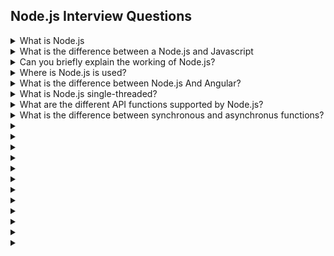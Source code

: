 ## Node.js Interview Questions

<details>
    <summary>What is Node.js</summary>
  
 - Node.js is a very popular scripting language that is primarily used for server-side scripting requirements.
 - It has numerous benifits compared to other server-side programming languages out there, the most noteworthy one being the non-blocking I/O (input/output).
</details>

<details>
    <summary>What is the difference between a Node.js and Javascript</summary>
    
| Factor    | Node.js | Javascript |
| -------- | -------- | ------ |
| Engine  | V8 - Google Chrome     | V8, Spider Monkey and JS Core  |
| Usage | To perform non-blocking activities    | For general client-side operation  |
| Working    | Interpreter-scripting    | Programming language  |

</details>

<details>
    <summary>Can you briefly explain the working of Node.js? </summary>
    
 - Node.js is an entity that runs in a virtual environment, using Javascript as the primary scripting language.
 - Is uses a simple V8 environment to run on, which helps in the provision of features like the non-blocking I/O and a single-threaded event loop.
</details>

<details>
    <summary>Where is Node.js is used?</summary>
    
Node.js is used in a variety of domains. But, it is very well regarded in the design of the following concepts:
 - Network application
 - Distributed computing
 - Responsive web apps 
 - Servers-client applications
</details>

<details>
    <summary>What is the difference between Node.js And Angular?</summary>
    
| Node.js | Angular |
| -------- | -------- |
| Used in situation where scalability is a requirement | Best fit for the development of real-time applications |
| Ability to generate queries in a database | Ability to simplfy an application init the MVC architecture |
| Mainly used to develop small/medium-sized application | Mainly used to develop real-time interactive web application |
| Provides many frameworks such as Sails, Partial, and Express | Angular is an all-in-one web app framework |
| Coded using C++ and Javascript | coded in TypeScript |
 
</details>

<details>
    <summary>What is Node.js single-threaded?</summary>
    
 - Node.js works on the single-threaded model to ensure that there is support for asynchronous processing.
 - With this, it makes it scalable and efficient for applications to provide high performance and efficiency under high amounts of load.
</details>

<details>
    <summary>What are the different API functions supported by Node.js?</summary>

  There are two types of API functions:-  
 - **Synchronous APIs** : Used for non-blocking functions
 - **Asynchronous APIs** : Used for blocking functions
</details>

<details>
    <summary>What is the difference between synchronous and asynchronus functions?</summary>
  
**Synchronous APIs**
 - Synchronous APIs are mainly used for I/O operations.
 - They are intantaneous in providing a respone to the data movement in the server and keep up with the data as per the requirement.
 - If there are no responses, then the API will throw an error.
    
**Asynchronous APIs**
 - Asynchronous functions, as the name suggests, work on the basis of not being synchronous.
 - Here, HTTP requests, when pushed will not wait for a response to begin. Responses to any previous requests will be continuous even if the server has already got the response.
</details>

<details>
    <summary></summary>
    
 - 
 - 
</details>

<details>
    <summary></summary>
    
 - 
 - 
</details>

<details>
    <summary></summary>
    
 - 
 - 
</details>

<details>
    <summary></summary>
    
 - 
 - 
</details>

<details>
    <summary></summary>
    
 - 
 - 
</details>

<details>
    <summary></summary>
    
 - 
 - 
</details>

<details>
    <summary></summary>
    
 - 
 - 
</details>

<details>
    <summary></summary>
    
 - 
 - 
</details>

<details>
    <summary></summary>
    
 - 
 - 
</details>

<details>
    <summary></summary>
    
 - 
 - 
</details>

<details>
    <summary></summary>
    
 - 
 - 
</details>

<details>
    <summary></summary>
    
 - 
 - 
</details>
